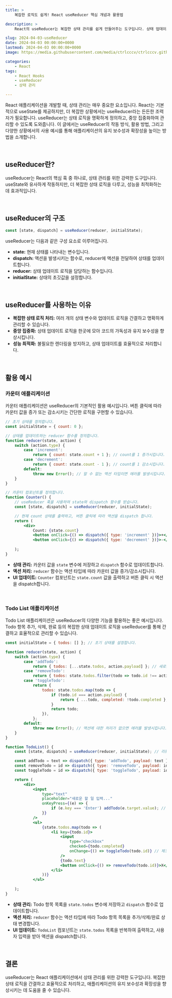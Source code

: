 ```yaml
---
title: >  
    복잡한 로직도 쉽게! React useReducer 핵심 개념과 활용법

description: >  
    React의 useReducer는 복잡한 상태 관리를 쉽게 만들어주는 도구입니다. 상태 업데이트 로직을 명확히 정의하고 중앙 집중화하여 유지 보수성과 확장성을 향상시킵니다.

slug: 2024-04-03-useReducer
date: 2024-04-03 00:00:00+0000
lastmod: 2024-04-03 00:00:00+0000
image: https://media.githubusercontent.com/media/ctrlcccv/ctrlcccv.github.io/master/assets/img/post/2024-04-03-useReducer.webp

categories:
    - React
tags:
    - React Hooks
    - useReducer
    - 상태 관리

---
```

React 애플리케이션을 개발할 때, 상태 관리는 매우 중요한 요소입니다. React는 기본적으로 useState를 제공하지만, 더 복잡한 상황에서는 useReducer라는 든든한 조력자가 필요합니다. useReducer는 상태 로직을 명확하게 정의하고, 중앙 집중화하여 관리할 수 있도록 도와줍니다. 이 글에서는 useReducer의 작동 방식, 활용 방법, 그리고 다양한 상황에서의 사용 예시를 통해 애플리케이션의 유지 보수성과 확장성을 높이는 방법을 소개합니다.  



<ins class="adsbygoogle"
     style="display:block; text-align:center;"
     data-ad-layout="in-article"
     data-ad-format="fluid"
     data-ad-client="ca-pub-8535540836842352"
     data-ad-slot="2974559225"></ins>
<script>
     (adsbygoogle = window.adsbygoogle || []).push({});
</script>


<br>

## useReducer란?
useReducer는 React의 핵심 훅 중 하나로, 상태 관리를 위한 강력한 도구입니다. useState와 유사하게 작동하지만, 더 복잡한 상태 로직을 다루고, 성능을 최적화하는 데 효과적입니다.  

<br>

## useReducer의 구조
```jsx
const [state, dispatch] = useReducer(reducer, initialState);
```
useReducer는 다음과 같은 구성 요소로 이루어집니다.

* **state:** 현재 상태를 나타내는 변수입니다.
* **dispatch:** 액션을 발생시키는 함수로, reducer에 액션을 전달하여 상태를 업데이트합니다.
* **reducer:** 상태 업데이트 로직을 담당하는 함수입니다.
* **initialState:** 상태의 초깃값을 설정합니다.

<br>

## useReducer를 사용하는 이유

* **복잡한 상태 로직 처리:** 여러 개의 상태 변수와 업데이트 로직을 간결하고 명확하게 관리할 수 있습니다.
* **중앙 집중화:** 상태 업데이트 로직을 한곳에 모아 코드의 가독성과 유지 보수성을 향상시킵니다.
* **성능 최적화:** 불필요한 렌더링을 방지하고, 상태 업데이트를 효율적으로 처리합니다.

<br>

## 활용 예시

### 카운터 애플리케이션  

카운터 애플리케이션은 useReducer의 기본적인 활용 예시입니다. 버튼 클릭에 따라 카운터 값을 증가 또는 감소시키는 간단한 로직을 구현할 수 있습니다.

```jsx
// 초기 상태를 정의합니다.
const initialState = { count: 0 };

// 상태를 업데이트하는 reducer 함수를 정의합니다.
function reducer(state, action) {
    switch (action.type) {
        case 'increment':
            return { count: state.count + 1 }; // count를 1 증가시킵니다.
        case 'decrement':
            return { count: state.count - 1 }; // count를 1 감소시킵니다.
        default:
            throw new Error(); // 알 수 없는 액션 타입이면 에러를 발생시킵니다.
    }
}

// 카운터 컴포넌트를 정의합니다.
function Counter() {
    // useReducer 훅을 사용하여 state와 dispatch 함수를 받습니다.
    const [state, dispatch] = useReducer(reducer, initialState);

    // 현재 count 상태를 출력하고, 버튼 클릭에 따라 액션을 dispatch 합니다.
    return (
        <div>
            Count: {state.count}
            <button onClick={() => dispatch({ type: 'increment' })}>+</button>
            <button onClick={() => dispatch({ type: 'decrement' })}>-</button>
        
    );
}
```


<ins class="adsbygoogle"
     style="display:block; text-align:center;"
     data-ad-layout="in-article"
     data-ad-format="fluid"
     data-ad-client="ca-pub-8535540836842352"
     data-ad-slot="2974559225"></ins>
<script>
     (adsbygoogle = window.adsbygoogle || []).push({});
</script>


* **상태 관리:** 카운터 값을 `state` 변수에 저장하고 `dispatch` 함수로 업데이트합니다.
* **액션 처리:** `reducer` 함수는 액션 타입에 따라 카운터 값을 증가/감소시킵니다.
* **UI 업데이트:** `Counter` 컴포넌트는 `state.count` 값을 출력하고 버튼 클릭 시 액션을 dispatch합니다.

<br>

### Todo List 애플리케이션  

Todo List 애플리케이션은 useReducer의 다양한 기능을 활용하는 좋은 예시입니다. Todo 항목 추가, 삭제, 완료 등의 복잡한 상태 업데이트 로직을 useReducer를 통해 간결하고 효율적으로 관리할 수 있습니다.  

```jsx
const initialState = { todos: [] }; // 초기 상태를 설정합니다.

function reducer(state, action) {
    switch (action.type) {
        case 'addTodo':
            return { todos: [...state.todos, action.payload] }; // 새로운 할 일을 추가합니다.
        case 'removeTodo':
            return { todos: state.todos.filter(todo => todo.id !== action.payload) }; // 할 일을 삭제합니다.
        case 'toggleTodo':
            return {
                todos: state.todos.map(todo => {
                    if (todo.id === action.payload) {
                        return { ...todo, completed: !todo.completed }; // 할 일의 완료 상태를 변경합니다.
                    }
                    return todo;
                }),
            };
        default:
            throw new Error(); // 액션에 대한 처리가 없으면 에러를 발생시킵니다.
    }
}

function TodoList() {
    const [state, dispatch] = useReducer(reducer, initialState); // 리듀서를 사용하여 상태를 관리합니다.

    const addTodo = text => dispatch({ type: 'addTodo', payload: text }); // 새로운 할 일을 추가합니다.
    const removeTodo = id => dispatch({ type: 'removeTodo', payload: id }); // 할 일을 삭제합니다.
    const toggleTodo = id => dispatch({ type: 'toggleTodo', payload: id }); // 할 일의 완료 상태를 변경합니다.

    return (
        <div>
            <input
                type="text"
                placeholder="새로운 할 일 입력..."
                onKeyPress={(e) => {
                    if (e.key === 'Enter') addTodo(e.target.value); // 엔터 키를 눌러 새로운 할 일을 추가합니다.
                }}
            />
            <ul>
                {state.todos.map(todo => (
                    <li key={todo.id}>
                        <input
                            type="checkbox"
                            checked={todo.completed}
                            onChange={() => toggleTodo(todo.id)} // 체크박스를 토글하여 할 일의 완료 상태를 변경합니다.
                        />
                        {todo.text}
                        <button onClick={() => removeTodo(todo.id)}>X</button> // 할 일을 삭제하는 버튼입니다.
                    </li>
                ))}
            </ul>
        
    );
}
```
* **상태 관리:** Todo 항목 목록을 `state.todos` 변수에 저장하고 `dispatch` 함수로 업데이트합니다.
* **액션 처리:** `reducer` 함수는 액션 타입에 따라 Todo 항목 목록을 추가/삭제/완료 상태 변경합니다.
* **UI 업데이트:** `TodoList` 컴포넌트는 `state.todos` 목록을 반복하여 출력하고, 사용자 입력을 받아 액션을 dispatch합니다.

<br>

## 결론
useReducer는 React 애플리케이션에서 상태 관리를 위한 강력한 도구입니다. 복잡한 상태 로직을 간결하고 효율적으로 처리하고, 애플리케이션의 유지 보수성과 확장성을 향상시키는 데 도움을 줄 수 있습니다.
